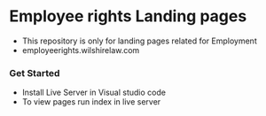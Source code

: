 # Employee rights Landing pages
- This repository is only for landing pages related for Employment
- employeerights.wilshirelaw.com

### Get Started

- Install Live Server in Visual studio code
- To view pages run index in live server
